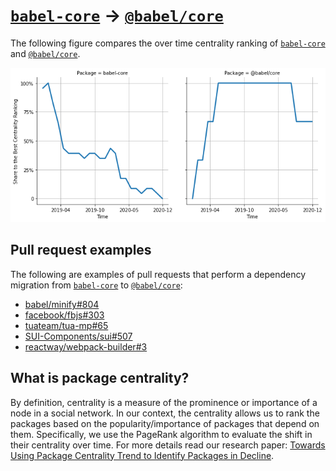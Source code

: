 # [`babel-core`](https://www.npmjs.com/package/babel-core) -> [`@babel/core`](https://www.npmjs.com/package/@babel/core)

The following figure compares the over time centrality ranking of [`babel-core`](https://www.npmjs.com/package/babel-core) and [`@babel/core`](https://www.npmjs.com/package/@babel/core).

![the centrality of babel-core and @babel/core](../figs/babel-core_@babel_core.png)

## Pull request examples

The following are examples of pull requests that perform a dependency migration from [`babel-core`](https://www.npmjs.com/package/babel-core) to [`@babel/core`](https://www.npmjs.com/package/@babel/core):

- [babel/minify#804](https://github.com/babel/minify/pull/804)
- [facebook/fbjs#303](https://github.com/facebook/fbjs/pull/303)
- [tuateam/tua-mp#65](https://github.com/tuateam/tua-mp/pull/65)
- [SUI-Components/sui#507](https://github.com/SUI-Components/sui/pull/507)
- [reactway/webpack-builder#3](https://github.com/reactway/webpack-builder/pull/3)

## What is package centrality?

By definition, centrality is a measure of the prominence or importance of a node in a social network.
In our context, the centrality allows us to rank the packages based on the popularity/importance of packages that depend on them.
Specifically, we use the PageRank algorithm to evaluate the shift in their centrality over time.
For more details read our research paper: [Towards Using Package Centrality Trend to Identify Packages in Decline](https://arxiv.org/abs/2107.10168).

